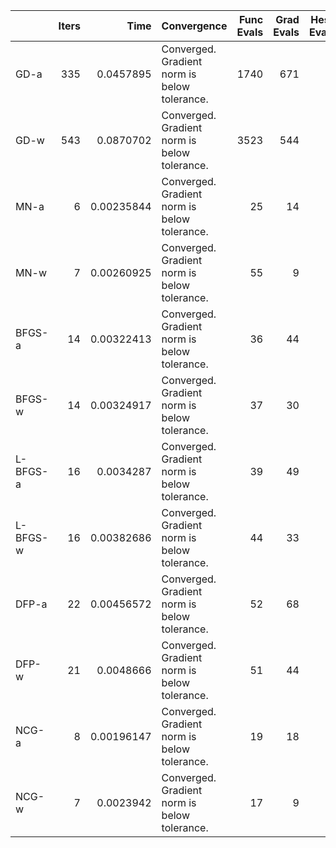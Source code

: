 |          |   Iters |       Time | Convergence                                  |   Func Evals |   Grad Evals |   Hess Evals |
|:---------|--------:|-----------:|:---------------------------------------------|-------------:|-------------:|-------------:|
| GD-a     |     335 | 0.0457895  | Converged. Gradient norm is below tolerance. |         1740 |          671 |            0 |
| GD-w     |     543 | 0.0870702  | Converged. Gradient norm is below tolerance. |         3523 |          544 |            0 |
| MN-a     |       6 | 0.00235844 | Converged. Gradient norm is below tolerance. |           25 |           14 |            7 |
| MN-w     |       7 | 0.00260925 | Converged. Gradient norm is below tolerance. |           55 |            9 |            8 |
| BFGS-a   |      14 | 0.00322413 | Converged. Gradient norm is below tolerance. |           36 |           44 |            0 |
| BFGS-w   |      14 | 0.00324917 | Converged. Gradient norm is below tolerance. |           37 |           30 |            0 |
| L-BFGS-a |      16 | 0.0034287  | Converged. Gradient norm is below tolerance. |           39 |           49 |            0 |
| L-BFGS-w |      16 | 0.00382686 | Converged. Gradient norm is below tolerance. |           44 |           33 |            0 |
| DFP-a    |      22 | 0.00456572 | Converged. Gradient norm is below tolerance. |           52 |           68 |            0 |
| DFP-w    |      21 | 0.0048666  | Converged. Gradient norm is below tolerance. |           51 |           44 |            0 |
| NCG-a    |       8 | 0.00196147 | Converged. Gradient norm is below tolerance. |           19 |           18 |            9 |
| NCG-w    |       7 | 0.0023942  | Converged. Gradient norm is below tolerance. |           17 |            9 |            8 |